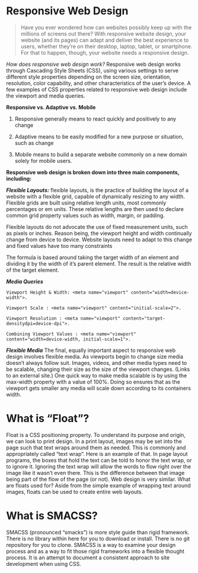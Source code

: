 # Responsive Web Design

>Have you ever wondered how can websites possibly keep up with the millions of screens out there? With responsive website design, your website (and its pages) can adapt and deliver the best experience to users, whether they’re on their desktop, laptop, tablet, or smartphone. For that to happen, though, your website needs a responsive design.

_How does responsive web design work?_
Responsive web design works through Cascading Style Sheets (CSS), using various settings to serve different style properties depending on the screen size, orientation, resolution, color capability, and other characteristics of the user’s device. A few examples of CSS properties related to responsive web design include the viewport and media queries.

**Responsive vs. Adaptive vs. Mobile**
1. Responsive generally means to react quickly and positively to any change

1. Adaptive means to be easily modified for a new purpose or situation, such as change

1. Mobile means to build a separate website commonly on a new domain solely for mobile users.

**Responsive web design is broken down into three main components, including:**

_**Flexible Layouts:**_
flexible layouts, is the practice of building the layout of a website with a flexible grid, capable of dynamically resizing to any width. Flexible grids are built using relative length units, most commonly percentages or em units. These relative lengths are then used to declare common grid property values such as width, margin, or padding.

Flexible layouts do not advocate the use of fixed measurement units, such as pixels or inches. Reason being, the viewport height and width continually change from device to device. Website layouts need to adapt to this change and fixed values have too many constraints

The formula is based around taking the target width of an element and dividing it by the width of it’s parent element. The result is the relative width of the target element.

_**Media Queries**_

`Viewport Height & Width: <meta name="viewport" content="width=device-width">.`

`Viewport Scale : <meta name="viewport" content="initial-scale=2">.`

`Viewport Resolution : <meta name="viewport" content="target-densitydpi=device-dpi">.`

`Combining Viewport Values : <meta name="viewport" content="width=device-width, initial-scale=1">.`

_**Flexible Media**_
The final, equally important aspect to responsive web design involves flexible media. As viewports begin to change size media doesn’t always follow suit. Images, videos, and other media types need to be scalable, changing their size as the size of the viewport changes. (Links to an external site.)
One quick way to make media scalable is by using the max-width property with a value of 100%. Doing so ensures that as the viewport gets smaller any media will scale down according to its containers width.

# What is “Float”?

Float is a CSS positioning property. To understand its purpose and origin, we can look to print design. In a print layout, images may be set into the page such that text wraps around them as needed. This is commonly and appropriately called “text wrap”. Here is an example of that.
In page layout programs, the boxes that hold the text can be told to honor the text wrap, or to ignore it. Ignoring the text wrap will allow the words to flow right over the image like it wasn’t even there. This is the difference between that image being part of the flow of the page (or not). Web design is very similar.
What are floats used for?
Aside from the simple example of wrapping text around images, floats can be used to create entire web layouts.

# What is SMACSS?

SMACSS (pronounced “smacks”) is more style guide than rigid framework. There is no library within here for you to download or install. There is no git repository for you to clone. SMACSS is a way to examine your design process and as a way to fit those rigid frameworks into a flexible thought process. It is an attempt to document a consistent approach to site development when using CSS. 
